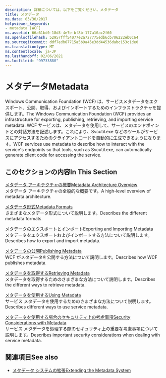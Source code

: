 ```yaml
---
description: 詳細については、以下をご覧ください。メタデータ
title: メタデータ
ms.date: 03/30/2017
helpviewer_keywords:
- metadata [WCF]
ms.assetid: 66a61bd0-18d3-4e7e-bf8b-177a10ac2f60
ms.openlocfilehash: 52957fff54077e2a727775edb6cb706222eb0c64
ms.sourcegitcommit: ddf7edb67715a5b9a45e3dd44536dabc153c1de0
ms.translationtype: MT
ms.contentlocale: ja-JP
ms.lasthandoff: 02/06/2021
ms.locfileid: "99733880"
---
```

# <a name="metadata"></a><span data-ttu-id="27980-103">メタデータ</span><span class="sxs-lookup"><span data-stu-id="27980-103">Metadata</span></span>

<span data-ttu-id="27980-104">Windows Communication Foundation (WCF) は、サービスメタデータをエクスポート、公開、取得、およびインポートするためのインフラストラクチャを提供します。</span><span class="sxs-lookup"><span data-stu-id="27980-104">The Windows Communication Foundation (WCF) provides an infrastructure for exporting, publishing, retrieving, and importing service metadata.</span></span> <span data-ttu-id="27980-105">WCF サービスは、メタデータを使用して、サービスのエンドポイントとの対話方法を記述します。これにより、Svcutil.exe などのツールがサービスにアクセスするためのクライアントコードを自動的に生成できるようになります。</span><span class="sxs-lookup"><span data-stu-id="27980-105">WCF services use metadata to describe how to interact with the service's endpoints so that tools, such as Svcutil.exe, can automatically generate client code for accessing the service.</span></span>  
  
## <a name="in-this-section"></a><span data-ttu-id="27980-106">このセクションの内容</span><span class="sxs-lookup"><span data-stu-id="27980-106">In This Section</span></span>  

 [<span data-ttu-id="27980-107">メタデータ アーキテクチャの概要</span><span class="sxs-lookup"><span data-stu-id="27980-107">Metadata Architecture Overview</span></span>](metadata-architecture-overview.md)  
 <span data-ttu-id="27980-108">メタデータ アーキテクチャの全般的な概要です。</span><span class="sxs-lookup"><span data-stu-id="27980-108">A high-level overview of metadata architecture.</span></span>  
  
 [<span data-ttu-id="27980-109">メタデータ形式</span><span class="sxs-lookup"><span data-stu-id="27980-109">Metadata Formats</span></span>](metadata-formats.md)  
 <span data-ttu-id="27980-110">さまざまなメタデータ形式について説明します。</span><span class="sxs-lookup"><span data-stu-id="27980-110">Describes the different metadata formats.</span></span>  
  
 [<span data-ttu-id="27980-111">メタデータのエクスポートとインポート</span><span class="sxs-lookup"><span data-stu-id="27980-111">Exporting and Importing Metadata</span></span>](exporting-and-importing-metadata.md)  
 <span data-ttu-id="27980-112">メタデータをエクスポートおよびインポートする方法について説明します。</span><span class="sxs-lookup"><span data-stu-id="27980-112">Describes how to export and import metadata.</span></span>  
  
 [<span data-ttu-id="27980-113">メタデータの公開</span><span class="sxs-lookup"><span data-stu-id="27980-113">Publishing Metadata</span></span>](publishing-metadata.md)  
 <span data-ttu-id="27980-114">WCF がメタデータを公開する方法について説明します。</span><span class="sxs-lookup"><span data-stu-id="27980-114">Describes how WCF publishes metadata.</span></span>  
  
 [<span data-ttu-id="27980-115">メタデータを取得する</span><span class="sxs-lookup"><span data-stu-id="27980-115">Retrieving Metadata</span></span>](retrieving-metadata.md)  
 <span data-ttu-id="27980-116">メタデータを取得するためのさまざまな方法について説明します。</span><span class="sxs-lookup"><span data-stu-id="27980-116">Describes the different ways to retrieve metadata.</span></span>  
  
 [<span data-ttu-id="27980-117">メタデータを使用する</span><span class="sxs-lookup"><span data-stu-id="27980-117">Using Metadata</span></span>](using-metadata.md)  
 <span data-ttu-id="27980-118">サービス メタデータを使用するためのさまざまな方法について説明します。</span><span class="sxs-lookup"><span data-stu-id="27980-118">Describes different ways to use service metadata.</span></span>  
  
 [<span data-ttu-id="27980-119">メタデータを使用する場合のセキュリティ上の考慮事項</span><span class="sxs-lookup"><span data-stu-id="27980-119">Security Considerations with Metadata</span></span>](security-considerations-with-metadata.md)  
 <span data-ttu-id="27980-120">サービス メタデータを処理する際のセキュリティ上の重要な考慮事項について説明します。</span><span class="sxs-lookup"><span data-stu-id="27980-120">Describes important security considerations when dealing with service metadata.</span></span>  
  
## <a name="see-also"></a><span data-ttu-id="27980-121">関連項目</span><span class="sxs-lookup"><span data-stu-id="27980-121">See also</span></span>

- [<span data-ttu-id="27980-122">メタデータ システムの拡張</span><span class="sxs-lookup"><span data-stu-id="27980-122">Extending the Metadata System</span></span>](../extending/extending-the-metadata-system.md)
